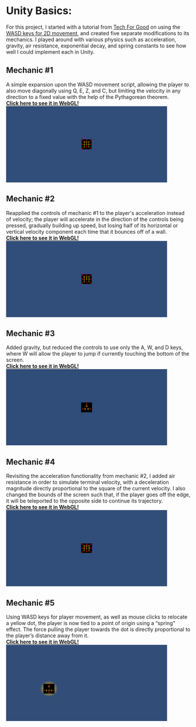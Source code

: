 # Unity Basics:
For this project, I started with a tutorial from [Tech For Good](https://github.com/t4guw) on using the [WASD keys for 2D movement](https://github.com/t4guw/100-Unity-Mechanics-for-Programmers/tree/master/programs/wasd_movement_2d), and created five separate modifications to its mechanics. I played around with various physics such as acceleration, gravity, air resistance, exponential decay, and spring constants to see how well I could implement each in Unity.

## Mechanic #1
A simple expansion upon the WASD movement script, allowing the player to also move diagonally using Q, E, Z, and C, but limiting the velocity in any direction to a fixed value with the help of the Pythagorean theorem.<br/>
[**Click here to see it in WebGL!**<br/><img src="mechanic1/Recordings/gif_animation_001.gif" alt="gif_animation_001" width="440" height="208">](https://0x378.github.io/UnityCourse/01_Basics/mechanic1/WebGL_mechanic1)<br/>

## Mechanic #2
Reapplied the controls of mechanic #1 to the player's acceleration instead of velocity; the player will accelerate in the direction of the controls being pressed, gradually building up speed, but losing half of its horizontal or vertical velocity component each time that it bounces off of a wall.<br/>
[**Click here to see it in WebGL!**<br/><img src="mechanic2/Recordings/gif_animation_002.gif" alt="gif_animation_002" width="440" height="208">](https://0x378.github.io/UnityCourse/01_Basics/mechanic2/WebGL_mechanic2)<br/>

## Mechanic #3
Added gravity, but reduced the controls to use only the A, W, and D keys, where W will allow the player to jump if currently touching the bottom of the screen.<br/>
[**Click here to see it in WebGL!**<br/><img src="mechanic3/Recordings/gif_animation_003.gif" alt="gif_animation_003" width="440" height="208">](https://0x378.github.io/UnityCourse/01_Basics/mechanic3/WebGL_mechanic3)<br/>

## Mechanic #4
Revisiting the acceleration functionality from mechanic #2, I added air resistance in order to simulate terminal velocity, with a deceleration magnitude directly proportional to the square of the current velocity. I also changed the bounds of the screen such that, if the player goes off the edge, it will be teleported to the opposite side to continue its trajectory.<br/>
[**Click here to see it in WebGL!**<br/><img src="mechanic4/Recordings/gif_animation_004.gif" alt="gif_animation_004" width="440" height="208">](https://0x378.github.io/UnityCourse/01_Basics/mechanic4/WebGL_mechanic4)<br/>

## Mechanic #5
Using WASD keys for player movement, as well as mouse clicks to relocate a yellow dot, the player is now tied to a point of origin using a “spring” effect. The force pulling the player towards the dot is directly proportional to the player’s distance away from it.<br/>
[**Click here to see it in WebGL!**<br/><img src="mechanic5/Recordings/gif_animation_005.gif" alt="gif_animation_005" width="440" height="208">](https://0x378.github.io/UnityCourse/01_Basics/mechanic5/WebGL_mechanic5)<br/>
